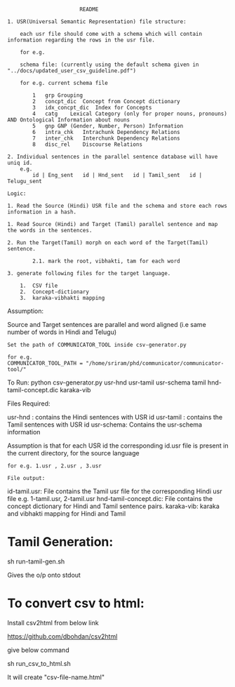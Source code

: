 
                           README

    1. USR(Universal Semantic Representation) file structure:

        each usr file should come with a schema which will contain information regarding the rows in the usr file. 

        for e.g.

        schema file: (currently using the default schema given in "../docs/updated_user_csv_guideline.pdf")

        for e.g. current schema file 

            1	grp	Grouping
            2	concpt_dic	Concept from Concept dictionary
            3	idx_concpt_dic	Index for Concepts
            4	catg	Lexical Category (only for proper nouns, pronouns) AND Ontological Information about nouns
            5	gnp	GNP (Gender, Number, Person) Information
            6	intra_chk	Intrachunk Dependency Relations
            7	inter_chk	Interchunk Dependency Relations
            8	disc_rel	Discourse Relations

    2. Individual sentences in the parallel sentence database will have uniq id.
        e.g. 
            id | Eng_sent   id | Hnd_sent   id | Tamil_sent   id | Telugu_sent

    Logic:

    1. Read the Source (Hindi) USR file and the schema and store each rows information in a hash.

    1. Read Source (Hindi) and Target (Tamil) parallel sentence and map the words in the sentences.

    2. Run the Target(Tamil) morph on each word of the Target(Tamil) sentence.

            2.1. mark the root, vibhakti, tam for each word

    3. generate following files for the target language.
    
        1.  CSV file
        2.  Concept-dictionary
        3.  karaka-vibhakti mapping


   Assumption: 

   Source and Target sentences are parallel and word aligned (i.e same number of words in Hindi and Telugu)



	Set the path of COMMUNICATOR_TOOL inside csv-generator.py

	for e.g. 
	COMMUNICATOR_TOOL_PATH = "/home/sriram/phd/communicator/communicator-tool/"


   To Run:
   python  csv-generator.py   usr-hnd usr-tamil  usr-schema  tamil hnd-tamil-concept.dic karaka-vib 

   Files Required:

   usr-hnd : contains the  Hindi sentences with USR id
   usr-tamil : contains the  Tamil sentences with USR id
   usr-schema: Contains the usr-schema information

   Assumption is that for each USR id the corresponding id.usr file is present in the current directory,  for the source language

    for e.g. 1.usr , 2.usr , 3.usr

    File output:

   id-tamil.usr:  File contains the Tamil usr file for the corresponding Hindi usr file
	e.g. 1-tamil.usr, 2-tamil.usr 
   hnd-tamil-concept.dic: File contains the concept dictionary for Hindi and Tamil sentence pairs.
   karaka-vib: karaka and vibhakti mapping for  Hindi and Tamil 
    
   
           
            



# Tamil Generation:

sh run-tamil-gen.sh

Gives the o/p onto stdout


# To convert csv to html:

Install csv2html from below link

https://github.com/dbohdan/csv2html

give below command

sh run_csv_to_html.sh <csv-file-name>

It will create "csv-file-name.html" 
